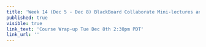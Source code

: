 ```yaml
---
title: 'Week 14 (Dec 5 - Dec 8) BlackBoard Collaborate Mini-lectures and Activities'
published: true
visible: true
link_text: 'Course Wrap-up Tue Dec 8th 2:30pm PDT'
link_url: ''
---
```


